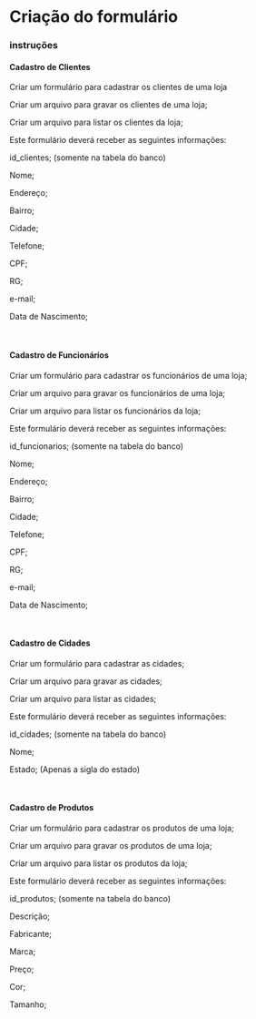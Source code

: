 <h1> Criação do formulário </h1>

<h3> instruções</h3> 

<h4>Cadastro de Clientes</h4>
<p>Criar um formulário para cadastrar os clientes de uma loja</p>
<p>Criar um arquivo para gravar os clientes de uma loja;</p>
<p>Criar um arquivo para listar os clientes da loja;</p>
<p>Este formulário deverá receber as seguintes informações:</p>
<p> id_clientes; (somente na tabela do banco)</p>
<p> Nome;</p>
<p> Endereço;</p>
<p> Bairro;</p>
<p> Cidade;</p>
<p> Telefone;</p>
<p> CPF;</p>
<p> RG;</p>
<p> e-mail;</p>
<p> Data de Nascimento;</p>
 
 
<h4>Cadastro de Funcionários</h4>

<p>Criar um formulário para cadastrar os funcionários de uma loja;</p>
<p> Criar um arquivo para gravar os funcionários de uma loja;</p>
<p> Criar um arquivo para listar os funcionários da loja;</p>
<p> Este formulário deverá receber as seguintes informações:</p>
<p> id_funcionarios; (somente na tabela do banco)</p>
<p> Nome;</p>
<p> Endereço;</p>
<p> Bairro;</p>
<p> Cidade;</p>
<p> Telefone;</p>
<p> CPF;</p>
<p> RG;</p>
<p> e-mail;</p>
<p> Data de Nascimento;</p>
 
 
<h4>Cadastro de Cidades</h4>

<p> Criar um formulário para cadastrar as cidades;</p>
<p> Criar um arquivo para gravar as cidades;</p>
<p> Criar um arquivo para listar as cidades;</p>
<p> Este formulário deverá receber as seguintes informações:</p>
<p> id_cidades; (somente na tabela do banco)</p>
<p> Nome;</p>
<p>Estado; (Apenas a sigla do estado)</p>
 
 
<h4>Cadastro de Produtos</h4>

<p> Criar um formulário para cadastrar os produtos de uma loja;</p>
<p> Criar um arquivo para gravar os produtos de uma loja;</p>
<p> Criar um arquivo para listar os produtos da loja;</p>
<p> Este formulário deverá receber as seguintes informações:</p>
<p> id_produtos; (somente na tabela do banco)</p>
<p> Descrição;</p>
<p> Fabricante;</p>
<p> Marca;</p>
<p> Preço;</p>
<p> Cor;</p>
<p> Tamanho;</p>
 
